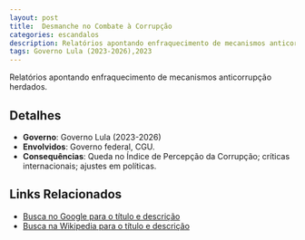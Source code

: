 ```yaml
---
layout: post
title:  Desmanche no Combate à Corrupção
categories: escandalos
description: Relatórios apontando enfraquecimento de mecanismos anticorrupção herdados.
tags: Governo Lula (2023-2026),2023
---
```


Relatórios apontando enfraquecimento de mecanismos anticorrupção herdados.

## Detalhes
- **Governo**: Governo Lula (2023-2026)
- **Envolvidos**: Governo federal, CGU.
- **Consequências**: Queda no Índice de Percepção da Corrupção; críticas internacionais; ajustes em políticas.

## Links Relacionados
- [Busca no Google para o título e descrição](https://www.google.com/search?q=Desmanche%20no%20Combate%20%C3%A0%20Corrup%C3%A7%C3%A3o%20Relat%C3%B3rios%20apontando%20enfraquecimento%20de%20mecanismos%20anticorrup%C3%A7%C3%A3o%20herdados.%20Governo%20Lula%20%282023-2026%29)
- [Busca na Wikipedia para o título e descrição](https://en.wikipedia.org/w/index.php?search=Desmanche%20no%20Combate%20%C3%A0%20Corrup%C3%A7%C3%A3o%20Relat%C3%B3rios%20apontando%20enfraquecimento%20de%20mecanismos%20anticorrup%C3%A7%C3%A3o%20herdados.%20Governo%20Lula%20%282023-2026%29)
